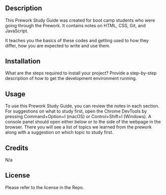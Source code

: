 
# <Your-Project-Title>

## Description

This Prework Study Guide was created for boot camp students who were going through the Prework. It contains notes on HTML, CSS, Git, and JavaScript.

It teaches you the basics of these codes and getting used to how they differ, how you are expected to write and use them.

## Installation

What are the steps required to install your project? Provide a step-by-step description of how to get the development environment running.

## Usage

To use this Prework Study Guide, you can review the notes in each section. For suggestions on what to study first, open the Chrome DevTools by pressing Command+Option+I (macOS) or Control+Shift+I (Windows). A console panel should open either below or to the side of the webpage in the browser. There you will see a list of topics we learned from the prework along with a suggestion on which topic to study first.

## Credits

N/a

## License

Please refer to the license in the Repo.
